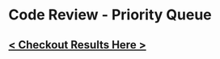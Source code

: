 # Code Review - Priority Queue

## [< Checkout Results Here >](https://github.com/mattmcfad/Code-Review/pull/1)
